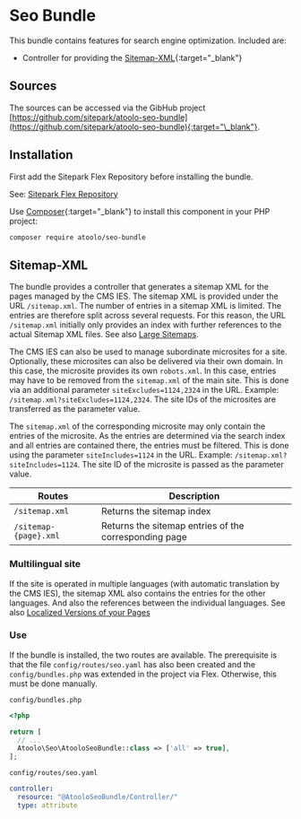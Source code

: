 # Seo Bundle

This bundle contains features for search engine optimization. Included are:

- Controller for providing the [Sitemap-XML](https://developers.google.com/search/docs/crawling-indexing/sitemaps/overview){:target="\_blank"}

## Sources

The sources can be accessed via the GibHub project [https://github.com/sitepark/atoolo-seo-bundle](https://github.com/sitepark/atoolo-seo-bundle){:target="\_blank"}.

## Installation

First add the Sitepark Flex Repository before installing the bundle.

See: [Sitepark Flex Repository](../symfony-flex-integration.md#sitepark-flex-repository)

Use [Composer](https://getcomposer.org/){:target="\_blank"} to install this component in your PHP project:

```sh
composer require atoolo/seo-bundle
```

## Sitemap-XML

The bundle provides a controller that generates a sitemap XML for the pages managed by the CMS IES. The sitemap XML is provided under the URL `/sitemap.xml`. The number of entries in a sitemap XML is limited. The entries are therefore split across several requests. For this reason, the URL `/sitemap.xml` initially only provides an index with further references to the actual Sitemap XML files. See also [Large Sitemaps](https://developers.google.com/search/docs/crawling-indexing/sitemaps/large-sitemaps).

The CMS IES can also be used to manage subordinate microsites for a site. Optionally, these microsites can also be delivered via their own domain. In this case, the microsite provides its own `robots.xml`. In this case, entries may have to be removed from the `sitemap.xml` of the main site. This is done via an additional parameter `siteExcludes=1124,2324` in the URL. Example: `/sitemap.xml?siteExcludes=1124,2324`. The site IDs of the microsites are transferred as the parameter value.

The `sitemap.xml` of the corresponding microsite may only contain the entries of the microsite. As the entries are determined via the search index and all entries are contained there, the entries must be filtered. This is done using the parameter `siteIncludes=1124` in the URL. Example: `/sitemap.xml?siteIncludes=1124`. The site ID of the microsite is passed as the parameter value.

| Routes                | Description                                           |
| --------------------- | ----------------------------------------------------- |
| `/sitemap.xml`        | Returns the sitemap index                             |
| `/sitemap-{page}.xml` | Returns the sitemap entries of the corresponding page |

### Multilingual site

If the site is operated in multiple languages (with automatic translation by the CMS IES), the sitemap XML also contains the entries for the other languages. And also the references between the individual languages. See also [Localized Versions of your Pages](https://developers.google.com/search/docs/specialty/international/localized-versions)

### Use

If the bundle is installed, the two routes are available. The prerequisite is that the file `config/routes/seo.yaml` has also been created and the `config/bundles.php` was extended in the project via Flex. Otherwise, this must be done manually.

`config/bundles.php`

```php
<?php

return [
  // ...
  Atoolo\Seo\AtooloSeoBundle::class => ['all' => true],
];
```

`config/routes/seo.yaml`

```yaml
controller:
  resource: "@AtooloSeoBundle/Controller/"
  type: attribute
```
